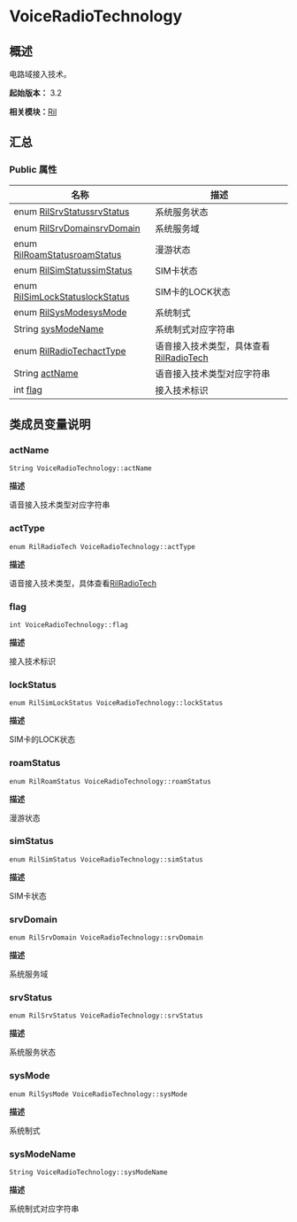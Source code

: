 # VoiceRadioTechnology


## 概述

电路域接入技术。

**起始版本：** 3.2

**相关模块：**[Ril](_ril_v10.md)


## 汇总


### Public 属性

| 名称 | 描述 | 
| -------- | -------- |
| enum [RilSrvStatus](_ril_v10.md#rilsrvstatus)[srvStatus](#srvstatus) | 系统服务状态  | 
| enum [RilSrvDomain](_ril_v10.md#rilsrvdomain)[srvDomain](#srvdomain) | 系统服务域  | 
| enum [RilRoamStatus](_ril_v10.md#rilroamstatus)[roamStatus](#roamstatus) | 漫游状态  | 
| enum [RilSimStatus](_ril_v10.md#rilsimstatus)[simStatus](#simstatus) | SIM卡状态  | 
| enum [RilSimLockStatus](_ril_v10.md#rilsimlockstatus)[lockStatus](#lockstatus) | SIM卡的LOCK状态  | 
| enum [RilSysMode](_ril_v10.md#rilsysmode)[sysMode](#sysmode) | 系统制式  | 
| String [sysModeName](#sysmodename) | 系统制式对应字符串  | 
| enum [RilRadioTech](_ril_v10.md#rilradiotech)[actType](#acttype) | 语音接入技术类型，具体查看[RilRadioTech](_ril_v10.md#rilradiotech) | 
| String [actName](#actname) | 语音接入技术类型对应字符串  | 
| int [flag](#flag) | 接入技术标识  | 


## 类成员变量说明


### actName

```
String VoiceRadioTechnology::actName
```
**描述**

语音接入技术类型对应字符串


### actType

```
enum RilRadioTech VoiceRadioTechnology::actType
```
**描述**

语音接入技术类型，具体查看[RilRadioTech](_ril_v10.md#rilradiotech)


### flag

```
int VoiceRadioTechnology::flag
```
**描述**

接入技术标识


### lockStatus

```
enum RilSimLockStatus VoiceRadioTechnology::lockStatus
```
**描述**

SIM卡的LOCK状态


### roamStatus

```
enum RilRoamStatus VoiceRadioTechnology::roamStatus
```
**描述**

漫游状态


### simStatus

```
enum RilSimStatus VoiceRadioTechnology::simStatus
```
**描述**

SIM卡状态


### srvDomain

```
enum RilSrvDomain VoiceRadioTechnology::srvDomain
```
**描述**

系统服务域


### srvStatus

```
enum RilSrvStatus VoiceRadioTechnology::srvStatus
```
**描述**

系统服务状态


### sysMode

```
enum RilSysMode VoiceRadioTechnology::sysMode
```
**描述**

系统制式


### sysModeName

```
String VoiceRadioTechnology::sysModeName
```
**描述**

系统制式对应字符串
